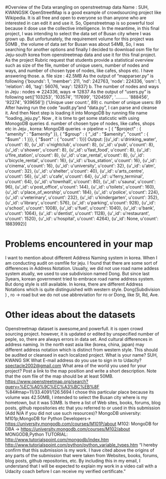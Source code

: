 #Overview of the Data wrangling on openstreetmap data
Name : SUH, KWANGSIK
OpenStreetMap is a good example of crowdsourcing project like Wikipedia. It is all
free and open to everyone so than anyone who are interested in can edit it and use
it. So, Openstreetmap is so powerful tool because it dose use the collective
intelligence.
In the meantime, in this final project, I was intending to select the data set of
Busan city where I was grown up. But unfortunately, the requirement volume for
this project was 50MB , the volume of data set for Busan was about 54MB, So, I
was searching for another options and finally I decided to download osm file for
Jeju-south korea from openstreetmap data and use it for this final project.
As the project Rubric request that students provide a statistical overview such as
size of the file, number of unique users, number of nodes and ways, and number of
chosen type of nodes, like cafes, shops etc. I have answering those.
a. file size : 42.5MB
As the output of “mapparser.py” is following
{'bounds': 1,
'member': 211,
'nd': 242763,
'node': 224336,
'osm': 1,
'relation': 46,
'tag': 56076,
'way': 12837}
b. The number of nodes and ways in Jeju : nodes => 224336, ways => 12837
As the output of “users.py” is following
set(['103253',
'103574',
'117699',
'1204597',
'….......
'888456',
'92274',
'939656'])
('Unique user count:', 89)
c. number of unique users: 89
After having run the code “audit.py”and “data.py”, I can parse and cleanse it. And
then Next step is loading it into MongoDB by running file name “loading_jeju.py”.
Now , it is time to get some staticstic with using MonogoDB queries
d. number of chosen type of nodes, like cafes, shops etc in Jeju , korea:
MongoDB queries →
pipeline = [ { "$project" : { "amenity" : "$amenity" }},
{ "$group" : { "_id" : "$amenity",
"count" : { "$sum" : 1 }}},
{ "$sort" : { "count" : 1}}]
Output:
[{u'_id': u'drinking_water', u'count': 8}, {u'_id': u'nightclub', u'count': 8}, {u'_id':
u'pub', u'count': 8},
{u'_id': u'shower', u'count': 8},
{u'_id': u'fast_food', u'count': 8},
{u'_id': u'fire_station', u'count': 8},
{u'_id': u'car_rental', u'count': 8},
{u'_id': u'bicycle_rental', u'count': 16},
{u'_id': u'bus_station', u'count': 16},
{u'_id': u'cinema', u'count': 16},
{u'_id': u'university', u'count': 32},
{u'_id': u'atm', u'count': 32},
{u'_id': u'shelter', u'count': 40},
{u'_id': u'arts_centre', u'count': 56},
{u'_id': u'cafe', u'count': 64},
{u'_id': u'ferry_terminal', u'count': 64},
{u'_id': u'townhall', u'count': 80},
{u'_id': u'sauna', u'count': 96},
{u'_id': u'post_office', u'count': 144},
{u'_id': u'toilets', u'count': 160},
{u'_id': u'place_of_worship', u'count': 184},
{u'_id': u'police', u'count': 224},
{u'_id': u'veterinary', u'count': 232},
{u'_id': u'kindergarten', u'count': 352},
{u'_id': u'library', u'count': 576},
{u'_id': u'parking', u'count': 928},
{u'_id': u'school', u'count': 1008},
{u'_id': u'fuel', u'count': 1040},
{u'_id': u'bank', u'count': 1064},
{u'_id': u'dentist', u'count': 1128},
{u'_id': u'restaurant', u'count': 1520},
{u'_id': u'hospital', u'count': 4264},
{u'_id': None, u'count': 1883992}]
# Problems encountered in your map
I want to mention about different Address Naming system in korea.
When I am conducting audit on osmfile for jeju. I found that there are some sort of
differences in Address Notation. Usually, we did not use road name addess system
atually, we used to use subdivision named Dong. But since last 3years, korean
government tried to embrace road name address system. But dong style is still
available.
In korea, there are different Address Notations which is quite distinguished with
western style.
Dong(Subdivision ) , ro -> road but we do not use abbreviation for ro or Dong,
like St, Rd, Ave.
# Other ideas about the datasets
Openstreetmap dataset is awesome,and powerfull. it is open crowd sourcing
project. however, it is updated or edited by unspecified number of peple, so, there
are always errors in data set. And cultural differences in address naming. In the
north east asia like (korea, china, japan) may different address notation which is
distinct from western style. This should be audited or cleansed in each localized
project.
What is your name?
SUH, KWANG SIK
What E-mail address do you use to sign in to Udacity?
spectacle2002@gmail.com
What area of the world you used for your project? Post a link to the map position
and write a short description. Note that the osm file of the map should be at least
50MB.
https://www.openstreetmap.org/search?query=%EC%A0%9C%EC%A3%BC%EB%8F
%84#map=11/33.4091/126.5694
I chose this particular place because its volume was 42.50MB, I intended to select
the Busan city where is my hometown, but it was 53MB.
Is there a list of Web sites, books, forums, blog posts, github repositories etc that you
referred to or used in this submission (Add N/A if you did not use such resources)?
MongoDB university: M101p;MongoDB for Python Developers->
https://university.mongodb.com/courses/M101P/about
M102: MongoDB for DBA ->
https://university.mongodb.com/courses/M102/about
MONGODB,Python TUTORIAL:
http://www.tutorialspoint.com/mongodb/index.htm
http://www.tutorialspoint.com/python/python_variable_types.htm
“I hereby confirm that this submission is my work. I have cited above the origins
of any parts of the submission that were taken from Websites, books, forums, blog posts,
github repositories, etc. By including this in my email, I understand that I will be expected
to explain my work in a video call with a Udacity coach before I can receive my verified
certificate.”
